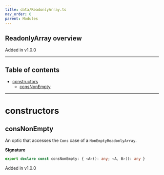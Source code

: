 ```yaml
---
title: data/ReadonlyArray.ts
nav_order: 6
parent: Modules
---
```


## ReadonlyArray overview

Added in v1.0.0

---

<h2 class="text-delta">Table of contents</h2>

- [constructors](#constructors)
  - [consNonEmpty](#consnonempty)

---

# constructors

## consNonEmpty

An optic that accesses the `Cons` case of a `NonEmptyReadonlyArray`.

**Signature**

```ts
export declare const consNonEmpty: { <A>(): any; <A, B>(): any }
```

Added in v1.0.0
